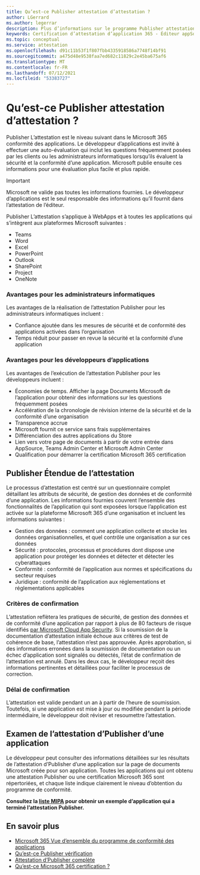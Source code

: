 ```yaml
---
title: Qu’est-ce Publisher attestation d’attestation ?
author: LGerrard
ms.author: legerrar
description: Plus d’informations sur le programme Publisher attestation d’attestation d’attestation d’information
keywords: Certification d’attestation d’application 365 - Éditeur appSource
ms.topic: conceptual
ms.service: attestation
ms.openlocfilehash: d91c11b53f1f807fbb4335918586a7748f14bf91
ms.sourcegitcommit: a475d48e9538faa7ed682c11829c2e45ba675af6
ms.translationtype: MT
ms.contentlocale: fr-FR
ms.lasthandoff: 07/12/2021
ms.locfileid: "53383727"
---
```

# <a name="what-is-publisher-attestation"></a>Qu’est-ce Publisher attestation d’attestation ?

Publisher L’attestation est le niveau suivant dans le Microsoft 365 conformité des applications. Le développeur d’applications est invité à effectuer une auto-évaluation qui inclut les questions fréquemment posées par les clients ou les administrateurs informatiques lorsqu’ils évaluent la sécurité et la conformité d’une application. Microsoft publie ensuite ces informations pour une évaluation plus facile et plus rapide.

> [!IMPORTANT]
> Microsoft ne valide pas toutes les informations fournies. Le développeur d’applications est le seul responsable des informations qu’il fournit dans l’attestation de l’éditeur. 

Publisher L’attestation s’applique à WebApps et à toutes les applications qui s’intègrent aux plateformes Microsoft suivantes :
- Teams
- Word
- Excel
- PowerPoint 
- Outlook
- SharePoint
- Project
- OneNote

### <a name="benefits-for-it-admins"></a>Avantages pour les administrateurs informatiques
Les avantages de la réalisation de l’attestation Publisher pour les administrateurs informatiques incluent :
-   Confiance ajoutée dans les mesures de sécurité et de conformité des applications activées dans l’organisation
-   Temps réduit pour passer en revue la sécurité et la conformité d’une application

### <a name="benefits-for-app-developers"></a>Avantages pour les développeurs d’applications 
Les avantages de l’exécution de l’attestation Publisher pour les développeurs incluent : 
-   Économies de temps. Afficher la page Documents Microsoft de l’application pour obtenir des informations sur les questions fréquemment posées
-   Accélération de la chronologie de révision interne de la sécurité et de la conformité d’une organisation
-   Transparence accrue
- Microsoft fournit ce service sans frais supplémentaires
-   Différenciation des autres applications du Store
-   Lien vers votre page de documents à partir de votre entrée dans AppSource, Teams Admin Center et Microsoft Admin Center
-   Qualification pour démarrer la certification Microsoft 365 certification


## <a name="publisher-attestation-scope"></a>Publisher Étendue de l’attestation

Le processus d’attestation est centré sur un questionnaire complet détaillant les attributs de sécurité, de gestion des données et de conformité d’une application. Les informations fournies couvrent l’ensemble des fonctionnalités de l’application qui sont exposées lorsque l’application est activée sur la plateforme Microsoft 365 d’une organisation et incluent les informations suivantes :

- Gestion des données : comment une application collecte et stocke les données organisationnelles, et quel contrôle une organisation a sur ces données
- Sécurité : protocoles, processus et procédures dont dispose une application pour protéger les données et détecter et détecter les cyberattaques
- Conformité : conformité de l’application aux normes et spécifications du secteur requises
- Juridique : conformité de l’application aux réglementations et réglementations applicables

### <a name="confirmation-criteria"></a>Critères de confirmation

L’attestation reflètera les pratiques de sécurité, de gestion des données et de conformité d’une application par rapport à plus de 80 facteurs de risque identifiés [par Microsoft Cloud App Security](https://www.microsoft.com/microsoft-365/enterprise-mobility-security/cloud-app-security). Si la soumission de la documentation d’attestation initiale échoue aux critères de test de cohérence de base, l’attestation n’est pas approuvée. Après approbation, si des informations erronées dans la soumission de documentation ou un échec d’application sont signalés ou détectés, l’état de confirmation de l’attestation est annulé. Dans les deux cas, le développeur reçoit des informations pertinentes et détaillées pour faciliter le processus de correction.

### <a name="confirmation-time-frame"></a>Délai de confirmation

L’attestation est valide pendant un an à partir de l’heure de soumission. Toutefois, si une application est mise à jour ou modifiée pendant la période intermédiaire, le développeur doit réviser et resoumettre l’attestation.

## <a name="reviewing-an-apps-publisher-attestation"></a>Examen de l’attestation d’Publisher d’une application

Le développeur peut consulter des informations détaillées sur les résultats de l’attestation d’Publisher d’une application sur la page de documents Microsoft créée pour son application. Toutes les applications qui ont obtenu une attestation Publisher ou une certification Microsoft 365 sont répertoriées, et chaque liste indique clairement le niveau d’obtention du programme de conformité.

**Consultez la [liste MIPA](https://docs.microsoft.com/microsoft-365-app-certification/teams/iglobe-mipa-your-personal-assistant?pivots=mcas) pour obtenir un exemple d’application qui a terminé l’attestation Publisher.** 

## <a name="learn-more"></a>En savoir plus

* [Microsoft 365 Vue d’ensemble du programme de conformité des applications](~/overview.md)
* [Qu’est-ce Publisher vérification](https://docs.microsoft.com/azure/active-directory/develop/publisher-verification-overview)
* [Attestation d’Publisher complète](~/docs/attestation.md)  
* [Qu’est-ce Microsoft 365 certification ?](~/docs/enterprise-app-certification-guide.md)
